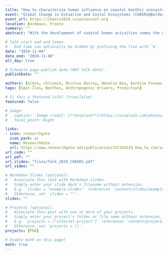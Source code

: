 ```yaml
---
title: "How to characterize human influence on coastal benthic ecosystems?"
event: "Global Change in Estuarine and Costal Ecosystems (CHEERS@Bordeaux)"
event_url: https://cheers2019.sciencesconf.org
location: Bordeaux, France
summary: ""
abstract: "With the development of coastal human activities comes the growing need to develop methods to describe and predict their cumulative impacts on marine benthic communities locally, which rank among the most vulnerable communities in marine ecosystems. Local assessments facilitate dialogue between multiple users of the ecosystem (industries, individuals) and allow a better understanding of ecosystem components variability (e.g. benthic species, habitats) in a given region. Our objective was to evaluate the local effects (~0.01 km2 resolution) of the cumulative exposure of anthropogenic drivers on benthic species composition and diversity. Our study was conducted in the Sept-Îles region in Québec, where numerous human activities vary in local intensity (e.g. international shipping, fisheries or domestic and industrial wastes). Macro-infaunal diversity and abiotic parameters of the sediments were characterized in situ, and cumulative exposure scores were computed for each activity as a function of distance from the source, intensity and physical constraints (e.g. bathymetry). Community composition and diversity were then modelled as a function of abiotic parameters and cumulative exposure scores using Hierarchical Bayesian modelling (HMSC). We will use outcomes of these models to predict community compositions under different scenarios of human activity exposure in the bay, and to support the development of indicators of environmental status considering multiple anthropogenic drivers."

# Talk start and end times.
#   End time can optionally be hidden by prefixing the line with `#`.
date: "2019-11-04"
date_end: "2019-11-08"
all_day: true

# Schedule page publish date (NOT talk date).
publishDate: ""

authors: [eldre, chrismck, Nicolas Desroy, Natalie Ban, Aurélie Foveau, philarch]
tags: [Sept-Îles, Benthos, Anthropogenic drivers, Prediction]

# Is this a featured talk? (true/false)
featured: false

# image:
#   caption: 'Image credit: [**Unsplash**](https://unsplash.com/photos/bzdhc5b3Bxs)'
#   focal_point: Right

links:
- icon: researchgate
  icon_pack: ai
  name: ResearchGate
  url: https://www.researchgate.net/publication/337334519_How_to_characterize_human_influence_on_coastal_benthic_ecosystems
url_code: ""
url_pdf: ""
url_slides: "files/Talk_2019_CHEERS.pdf"
url_video: ""

# Markdown Slides (optional).
#   Associate this talk with Markdown slides.
#   Simply enter your slide deck's filename without extension.
#   E.g. `slides = "example-slides"` references `content/slides/example-slides.md`.
#   Otherwise, set `slides = ""`.
slides: ""

# Projects (optional).
#   Associate this post with one or more of your projects.
#   Simply enter your project's folder or file name without extension.
#   E.g. `projects = ["internal-project"]` references `content/project/deep-learning/index.md`.
#   Otherwise, set `projects = []`.
projects: [PhD]

# Enable math on this page?
math: true
---
```

